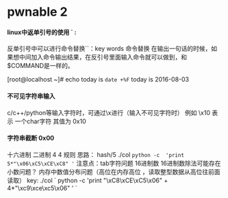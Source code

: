 # pwnable 2

#### linux中返单引号的使用 ` :

反单引号中可以进行命令替换``：key words 命令替换 在输出一句话的时候，如果想中间加入命令输出结果，在反引号里面输入命令就可以做到，和$COMMAND是一样的。

[root@localhost ~]# echo today is `date +%F`
     today is 2016-08-03


#### 不可见字符串输入
c/c++/python等输入字符时，可通过\x进行（输入不可见字符时）
例如 \x10 表示 一个char字符 其值为 0x10
#### 字符串截断 0x00
十六进制 二进制 4 4 规则
思路： hash/5
./col  ` python -c  'print  5*"\x06\xC5\xCE\xC8" ' ` 
注意点：tab字符问题 16进制数
16进制数除法可能存在小数问题？
内存中数值分布问题（高位在内存高位 ，读取整型数据从高位往前面读取）
key:
./col   \` python -c  'print  "\xC8\xCE\xC5\x06" + 4*"\xc9\xce\xc5\x06"  ' \`
